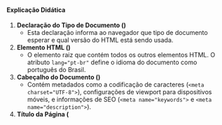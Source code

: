 #### Explicação Didática

1. **Declaração do Tipo de Documento (<!DOCTYPE html>)**
   - Esta declaração informa ao navegador que tipo de documento esperar e qual versão do HTML está sendo usada.
2. **Elemento HTML (<html>)**
   - O elemento raiz que contém todos os outros elementos HTML. O atributo `lang="pt-br"` define o idioma do documento como português do Brasil.
3. **Cabeçalho do Documento (<head>)**
   - Contém metadados como a codificação de caracteres (`<meta charset="UTF-8">`), configurações de viewport para dispositivos móveis, e informações de SEO (`<meta name="keywords">` e `<meta name="description">`).
4. **Título da Página (<title>)**
   - Define o título que será exibido na aba do navegador.
5. **Seções de Conteúdo no <body>**
   - **<header>**: Define o cabeçalho de uma página ou seção. Pode conter o logotipo do site, título e navegação principal.
   - **<footer>**: Define o rodapé de uma página ou seção. Geralmente contém informações de copyright, links de políticas e informações de contato.
   - **<main>**: Especifica o conteúdo principal de um documento. Deve ser único e não conter elementos repetidos em outras partes da página.
   - **<article>**: Define um artigo independente ou autossuficiente. Ideal para posts de blog, notícias e outros conteúdos independentes.
   - **<section>**: Define uma seção de conteúdo tematicamente distinta. Útil para dividir o conteúdo em partes logicamente relacionadas.
   - **<nav>**: Define a navegação do site. Contém links para as principais seções da página ou de outras páginas.
   - **<aside>**: Define conteúdo à parte do conteúdo principal, como barras laterais que contêm links relacionados, anúncios ou widgets.

------



### Exercícios

1. **Crie a Estrutura Básica de um Documento HTML**
   - Crie um novo documento HTML com a estrutura básica, incluindo `<!DOCTYPE html>`, `<html>`, `<head>`, `<title>`, e `<body>`.
2. **Adicione Metadados**
   - Adicione metadados no `<head>`, incluindo charset, viewport, keywords e description.
3. **Insira um Parágrafo e uma Imagem**
   - Dentro do `<body>`, adicione um parágrafo (`<p>`) com algum texto e uma imagem (`<img src="url-da-imagem" alt="Descrição da imagem">`).
4. **Crie uma Lista Não Ordenada**
   - Adicione uma lista não ordenada (`<ul>`) com três itens (`<li>`).
5. **Adicione Seções de Conteúdo**
   - No `<body>`, adicione seções de conteúdo usando `<header>`, `<footer>`, `<main>`, `<article>`, `<section>`, `<nav>`, e `<aside>`.
6. **Estilize um Elemento com CSS**
   - Crie um estilo CSS para o elemento `<pre>` e aplique uma cor de fundo clara, uma borda e arredondamento nos cantos.